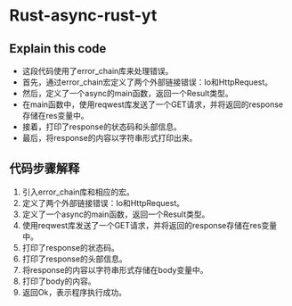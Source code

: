 # Rust-async-rust-yt

## Explain this code

- 这段代码使用了error_chain库来处理错误。
- 首先，通过error_chain宏定义了两个外部链接错误：Io和HttpRequest。
- 然后，定义了一个async的main函数，返回一个Result类型。
- 在main函数中，使用reqwest库发送了一个GET请求，并将返回的response存储在res变量中。
- 接着，打印了response的状态码和头部信息。
- 最后，将response的内容以字符串形式打印出来。

## 代码步骤解释

1. 引入error_chain库和相应的宏。
2. 定义了两个外部链接错误：Io和HttpRequest。
3. 定义了一个async的main函数，返回一个Result类型。
4. 使用reqwest库发送了一个GET请求，并将返回的response存储在res变量中。
5. 打印了response的状态码。
6. 打印了response的头部信息。
7. 将response的内容以字符串形式存储在body变量中。
8. 打印了body的内容。
9. 返回Ok，表示程序执行成功。

